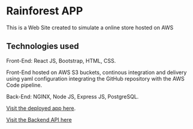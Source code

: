 # Rainforest APP

This is a Web Site created to simulate a online store hosted on AWS

## Technologies used

Front-End: React JS, Bootstrap, HTML, CSS.

Front-End hosted on AWS S3 buckets, continous integration and delivery using yaml configuration integrating the GitHub repository with the AWS Code pipeline.

Back-End: NGINX, Node JS, Express JS, PostgreSQL.

[Visit the deployed app here](https://capstone-system-rainforest.s3.us-east-2.amazonaws.com/index.html).

[Visit the Backend API here](https://rainforest.ga/)
